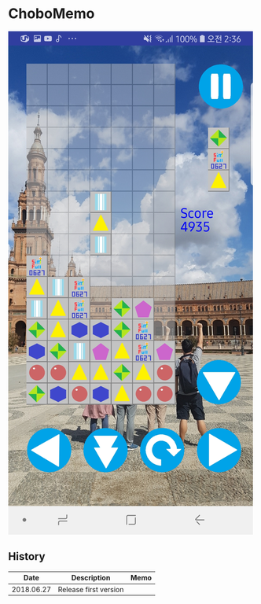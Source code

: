 # ChoboMemo
![screen shot](https://github.com/chobocho/ChoboHexa/blob/master/ux/screenshot.jpg)

## History
Date      |Description                     |Memo
----------|--------------------------------|-----
2018.06.27|Release first version           |
